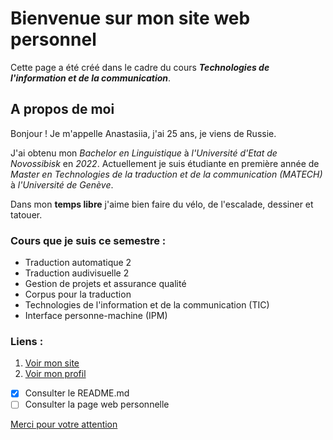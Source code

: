 # Bienvenue sur mon site web personnel 

Cette page a été créé dans le cadre du cours ***Technologies de l'information et de la communication***.

## A propos de moi

Bonjour ! Je m'appelle Anastasiia, j'ai 25 ans, je viens de Russie.

J'ai obtenu mon *Bachelor en Linguistique* à *l'Université d'Etat de Novossibisk* en *2022*.
Actuellement je suis étudiante en première année de *Master en Technologies de la traduction et de la communication (MATECH)* à *l'Université de Genève*.

Dans mon **temps libre** j'aime bien faire du vélo, de l'escalade, dessiner et tatouer.

### Cours que je suis ce semestre :

- Traduction automatique 2
- Traduction audivisuelle 2
- Gestion de projets et assurance qualité
- Corpus pour la traduction
- Technologies de l'information et de la communication (TIC)
- Interface personne-machine (IPM)

### Liens : 
1. [Voir mon site](https://nenastje.github.io/)
2. [Voir mon profil](https://github.com/nenastje)

- [x] Consulter le README.md
- [ ] Consulter la page web personnelle

[Merci pour votre attention](https://lesonglesdelilie29.wordpress.com/wp-content/uploads/2017/05/mercidevotreattention.jpg)


